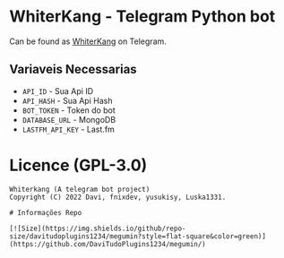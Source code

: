 <p align="center">


# WhiterKang - Telegram Python bot


Can be found as [WhiterKang](https://t.me/whiterkangbot) on Telegram.



## Variaveis Necessarias
- `API_ID` - Sua Api ID
- `API_HASH` - Sua Api Hash
- `BOT_TOKEN` - Token do bot
- `DATABASE_URL` - MongoDB
- `LASTFM_API_KEY` - Last.fm 



# Licence (GPL-3.0)
```
Whiterkang (A telegram bot project)
Copyright (C) 2022 Davi, fnixdev, yusukisy, Luska1331.

# Informações Repo 

[![Size](https://img.shields.io/github/repo-size/davitudoplugins1234/megumin?style=flat-square&color=green)](https://github.com/DaviTudoPlugins1234/megumin/)

